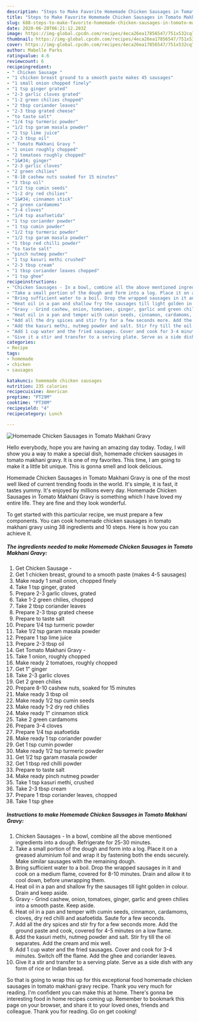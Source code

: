 ```yaml
---
description: "Steps to Make Favorite Homemade Chicken Sausages in Tomato Makhani Gravy"
title: "Steps to Make Favorite Homemade Chicken Sausages in Tomato Makhani Gravy"
slug: 688-steps-to-make-favorite-homemade-chicken-sausages-in-tomato-makhani-gravy
date: 2020-06-20T06:21:12.203Z
image: https://img-global.cpcdn.com/recipes/4eca26ea17856547/751x532cq70/homemade-chicken-sausages-in-tomato-makhani-gravy-recipe-main-photo.jpg
thumbnail: https://img-global.cpcdn.com/recipes/4eca26ea17856547/751x532cq70/homemade-chicken-sausages-in-tomato-makhani-gravy-recipe-main-photo.jpg
cover: https://img-global.cpcdn.com/recipes/4eca26ea17856547/751x532cq70/homemade-chicken-sausages-in-tomato-makhani-gravy-recipe-main-photo.jpg
author: Mabelle Parks
ratingvalue: 4.6
reviewcount: 6
recipeingredient:
- " Chicken Sausage "
- "1 chicken breast ground to a smooth paste makes 45 sausages"
- "1 small onion chopped finely"
- "1 tsp ginger grated"
- "2-3 garlic cloves grated"
- "1-2 green chilies chopped"
- "2 tbsp coriander leaves"
- "2-3 tbsp grated cheese"
- "to taste salt"
- "1/4 tsp turmeric powder"
- "1/2 tsp garam masala powder"
- "1 tsp lime juice"
- "2-3 tbsp oil"
- " Tomato Makhani Gravy "
- "1 onion roughly chopped"
- "2 tomatoes roughly chopped"
- "1&#34; ginger"
- "2-3 garlic cloves"
- "2 green chilies"
- "8-10 cashew nuts soaked for 15 minutes"
- "3 tbsp oil"
- "1/2 tsp cumin seeds"
- "1-2 dry red chilies"
- "1&#34; cinnamon stick"
- "2 green cardamoms"
- "3-4 cloves"
- "1/4 tsp asafoetida"
- "1 tsp coriander powder"
- "1 tsp cumin powder"
- "1/2 tsp turmeric powder"
- "1/2 tsp garam masala powder"
- "1 tbsp red chilli powder"
- "to taste salt"
- "pinch nutmeg powder"
- "1 tsp kasuri methi crushed"
- "2-3 tbsp cream"
- "1 tbsp coriander leaves chopped"
- "1 tsp ghee"
recipeinstructions:
- "Chicken Sausages - In a bowl, combine all the above mentioned ingredients into a dough. Refrigerate for 25-30 minutes."
- "Take a small portion of the dough and form into a log. Place it on a greased aluminium foil and wrap it by fastening both the ends securely. Make similar sausages with the remaining dough."
- "Bring sufficient water to a boil. Drop the wrapped sausages in it and cook on a medium flame, covered for 8-10 minutes. Drain and allow it to cool down, before unwrapping them."
- "Heat oil in a pan and shallow fry the sausages till light golden in colour. Drain and keep aside."
- "Gravy - Grind cashew, onion, tomatoes, ginger, garlic and green chilies into a smooth paste. Keep aside."
- "Heat oil in a pan and temper with cumin seeds, cinnamon, cardamoms, cloves, dry red chilli and asafoetida. Saute for a few seconds."
- "Add all the dry spices and stir fry for a few seconds more. Add the ground paste and cook, covered for 4-5 minutes on a low flame."
- "Add the kasuri methi, nutmeg powder and salt. Stir fry till the oil separates. Add the cream and mix well."
- "Add 1 cup water and the fried sausages. Cover and cook for 3-4 minutes. Switch off the flame. Add the ghee and coriander leaves."
- "Give it a stir and transfer to a serving plate. Serve as a side dish with any form of rice or Indian bread."
categories:
- Recipe
tags:
- homemade
- chicken
- sausages

katakunci: homemade chicken sausages 
nutrition: 235 calories
recipecuisine: American
preptime: "PT29M"
cooktime: "PT30M"
recipeyield: "4"
recipecategory: Lunch

---
```



![Homemade Chicken Sausages in Tomato Makhani Gravy](https://img-global.cpcdn.com/recipes/4eca26ea17856547/751x532cq70/homemade-chicken-sausages-in-tomato-makhani-gravy-recipe-main-photo.jpg)

Hello everybody, hope you are having an amazing day today. Today, I will show you a way to make a special dish, homemade chicken sausages in tomato makhani gravy. It is one of my favorites. This time, I am going to make it a little bit unique. This is gonna smell and look delicious.



Homemade Chicken Sausages in Tomato Makhani Gravy is one of the most well liked of current trending foods in the world. It's simple, it is fast, it tastes yummy. It's enjoyed by millions every day. Homemade Chicken Sausages in Tomato Makhani Gravy is something which I have loved my entire life. They are fine and they look wonderful.


To get started with this particular recipe, we must prepare a few components. You can cook homemade chicken sausages in tomato makhani gravy using 38 ingredients and 10 steps. Here is how you can achieve it.

<!--inarticleads1-->

##### The ingredients needed to make Homemade Chicken Sausages in Tomato Makhani Gravy:

1. Get  Chicken Sausage -
1. Get 1 chicken breast, ground to a smooth paste (makes 4-5 sausages)
1. Make ready 1 small onion, chopped finely
1. Take 1 tsp ginger, grated
1. Prepare 2-3 garlic cloves, grated
1. Take 1-2 green chilies, chopped
1. Take 2 tbsp coriander leaves
1. Prepare 2-3 tbsp grated cheese
1. Prepare to taste salt
1. Prepare 1/4 tsp turmeric powder
1. Take 1/2 tsp garam masala powder
1. Prepare 1 tsp lime juice
1. Prepare 2-3 tbsp oil
1. Get  Tomato Makhani Gravy -
1. Take 1 onion, roughly chopped
1. Make ready 2 tomatoes, roughly chopped
1. Get 1&#34; ginger
1. Take 2-3 garlic cloves
1. Get 2 green chilies
1. Prepare 8-10 cashew nuts, soaked for 15 minutes
1. Make ready 3 tbsp oil
1. Make ready 1/2 tsp cumin seeds
1. Make ready 1-2 dry red chilies
1. Make ready 1&#34; cinnamon stick
1. Take 2 green cardamoms
1. Prepare 3-4 cloves
1. Prepare 1/4 tsp asafoetida
1. Make ready 1 tsp coriander powder
1. Get 1 tsp cumin powder
1. Make ready 1/2 tsp turmeric powder
1. Get 1/2 tsp garam masala powder
1. Get 1 tbsp red chilli powder
1. Prepare to taste salt
1. Make ready pinch nutmeg powder
1. Take 1 tsp kasuri methi, crushed
1. Take 2-3 tbsp cream
1. Prepare 1 tbsp coriander leaves, chopped
1. Take 1 tsp ghee




<!--inarticleads2-->

##### Instructions to make Homemade Chicken Sausages in Tomato Makhani Gravy:

1. Chicken Sausages - In a bowl, combine all the above mentioned ingredients into a dough. Refrigerate for 25-30 minutes.
1. Take a small portion of the dough and form into a log. Place it on a greased aluminium foil and wrap it by fastening both the ends securely. Make similar sausages with the remaining dough.
1. Bring sufficient water to a boil. Drop the wrapped sausages in it and cook on a medium flame, covered for 8-10 minutes. Drain and allow it to cool down, before unwrapping them.
1. Heat oil in a pan and shallow fry the sausages till light golden in colour. Drain and keep aside.
1. Gravy - Grind cashew, onion, tomatoes, ginger, garlic and green chilies into a smooth paste. Keep aside.
1. Heat oil in a pan and temper with cumin seeds, cinnamon, cardamoms, cloves, dry red chilli and asafoetida. Saute for a few seconds.
1. Add all the dry spices and stir fry for a few seconds more. Add the ground paste and cook, covered for 4-5 minutes on a low flame.
1. Add the kasuri methi, nutmeg powder and salt. Stir fry till the oil separates. Add the cream and mix well.
1. Add 1 cup water and the fried sausages. Cover and cook for 3-4 minutes. Switch off the flame. Add the ghee and coriander leaves.
1. Give it a stir and transfer to a serving plate. Serve as a side dish with any form of rice or Indian bread.




So that is going to wrap this up for this exceptional food homemade chicken sausages in tomato makhani gravy recipe. Thank you very much for reading. I'm confident you can make this at home. There's gonna be interesting food in home recipes coming up. Remember to bookmark this page on your browser, and share it to your loved ones, friends and colleague. Thank you for reading. Go on get cooking!
